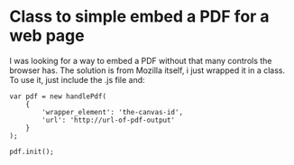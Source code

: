 # Class to simple embed a PDF for a web page

I was looking for a way to embed a PDF without that many controls the browser has. The solution is from Mozilla itself, i just wrapped it in a class.
To use it, just include the .js file and:

``` 
var pdf = new handlePdf(
	{
		'wrapper_element': 'the-canvas-id',
		'url': 'http://url-of-pdf-output'
	}
);

pdf.init();
````

